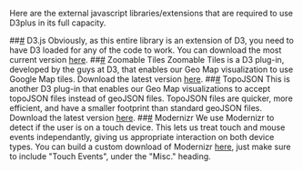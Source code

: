 Here are the external javascript libraries/extensions that are required to use D3plus in its full capacity.

##<a name="d3" href="#wiki-d3">#</a> D3.js
Obviously, as this entire library is an extension of D3, you need to have D3 loaded for any of the code to work. You can download the most current version [here](http://d3js.org/d3.v3.zip).
##<a name="tiles" href="#wiki-tiles">#</a> Zoomable Tiles
Zoomable Tiles is a D3 plug-in, developed by the guys at D3, that enables our Geo Map visualization to use Google Map tiles. Download the latest version [here](https://github.com/d3/d3-plugins/blob/master/geo/tile/tile.js). 
##<a name="topojson" href="#wiki-topojson">#</a> TopoJSON
This is another D3 plug-in that enables our Geo Map visualizations to accept topoJSON files instead of geoJSON files. TopoJSON files are quicker, more efficient, and have a smaller footprint than standard geoJSON files. Download the latest version [here](https://github.com/mbostock/topojson/blob/master/topojson.js).
##<a name="modernizr" href="#wiki-modernizr">#</a> Modernizr
We use Modernizr to detect if the user is on a touch device. This lets us treat touch and mouse events independantly, giving us appropriate interaction on both device types. You can build a custom download of Modernizr [here](http://modernizr.com/download/), just make sure to include "Touch Events", under the "Misc." heading.
